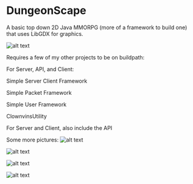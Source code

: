 # DungeonScape
A basic top down 2D Java MMORPG (more of a framework to build one) that uses LibGDX for graphics.

![alt text](https://i.imgur.com/TYpHUpE.png)

Requires a few of my other projects to be on buildpath:

For Server, API, and Client:

Simple Server Client Framework

Simple Packet Framework

Simple User Framework

ClownvinsUtility


For Server and Client, also include the API

Some more pictures:
![alt text](https://i.imgur.com/bfrrTuW.png)

![alt text](https://i.imgur.com/bVno1PE.png)

![alt text](https://i.imgur.com/CkIiWHS.png)

![alt text](https://i.imgur.com/ZhNFZps.png)
